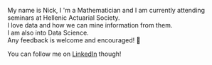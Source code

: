 My name is Nick, I 'm a Mathematician and I am currently attending seminars at Hellenic Actuarial Society.\
I love data and how we can mine information from them.\
I am also into Data Science.\
Any feedback is welcome and encouraged! 🙂

You can follow me on [LinkedIn](https://www.linkedin.com/in/nschizas12/) though!
